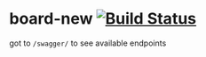 # board-new  [![Build Status](https://travis-ci.org/ergoplatform/board-new.svg?branch=master)](https://travis-ci.org/ergoplatform/board-new)

got to `/swagger/` to see available endpoints